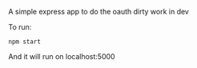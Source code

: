 A simple express app to do the oauth dirty work in dev

To run:
```
npm start
```

And it will run on localhost:5000
